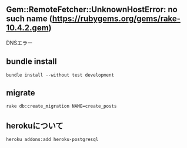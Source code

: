 ## Gem::RemoteFetcher::UnknownHostError: no such name (https://rubygems.org/gems/rake-10.4.2.gem)
DNSエラー

## bundle install
    bundle install --without test development

## migrate
    rake db:create_migration NAME=create_posts

## herokuについて
    heroku addons:add heroku-postgresql
